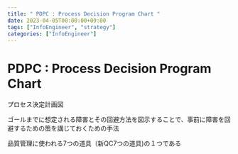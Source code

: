 ```yaml
---
title: " PDPC : Process Decision Program Chart "
date: 2023-04-05T00:00:00+09:00
tags: ["InfoEngineer", "strategy"]
categories: ["InfoEngineer"]
---
```

#  PDPC : Process Decision Program Chart 

プロセス決定計画図

ゴールまでに想定される障害とその回避方法を図示することで、事前に障害を回避するための策を講じておくための手法

品質管理に使われる7つの道具（新QC7つの道具)の１つである